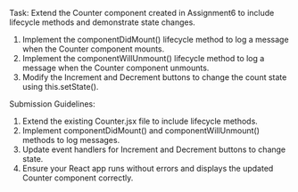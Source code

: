 Task: Extend the Counter component created in Assignment6 to include lifecycle methods and demonstrate state changes.

1. Implement the componentDidMount() lifecycle method to log a message when the Counter component mounts.
2. Implement the componentWillUnmount() lifecycle method to log a message when the Counter component unmounts.
3. Modify the Increment and Decrement buttons to change the count state using this.setState().

Submission Guidelines:

1. Extend the existing Counter.jsx file to include lifecycle methods.
2. Implement componentDidMount() and componentWillUnmount() methods to log messages.
3. Update event handlers for Increment and Decrement buttons to change state.
4. Ensure your React app runs without errors and displays the updated Counter component correctly.
